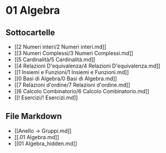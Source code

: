 # 01 Algebra

## Sottocartelle
- [[2 Numeri interi/2 Numeri interi.md]]
- [[3 Numeri Complessi/3 Numeri Complessi.md]]
- [[5 Cardinalità/5 Cardinalità.md]]
- [[4 Relazioni D'equivalenza/4 Relazioni D'equivalenza.md]]
- [[1 Insiemi e Funzioni/1 Insiemi e Funzioni.md]]
- [[0 Basi di Algebra/0 Basi di Algebra.md]]
- [[7 Relazioni d'ordine/7 Relazioni d'ordine.md]]
- [[6 Calcolo Combinatorio/6 Calcolo Combinatorio.md]]
- [[! Esercizi/! Esercizi.md]]

## File Markdown
- [[Anello -> Gruppi.md]]
- [[.01 Algebra.md]]
- [[01 Algebra_hidden.md]]
